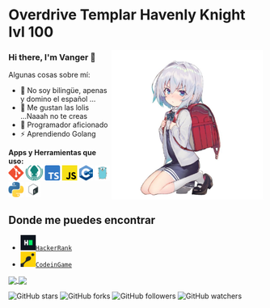# Overdrive Templar Havenly Knight lvl 100
<center><img align="right" src="https://github.com/Fuhrerh-Lemon/Fuhrerh-Lemon/blob/main/img/Loli" width="300px" /></center>

### Hi there, I'm Vanger 👋

Algunas cosas sobre mí:

- 🔭 No soy bilingüe, apenas y domino el español ...
- 🌱 Me gustan las lolis ...Naaah no te creas
- 🤔 Programador aficionado
- ⚡ Aprendiendo Golang

**Apps y Herramientas que uso:**  
<code><img height="30" src="https://github.com/Fuhrerh-Lemon/Fuhrerh-Lemon/blob/main/img/Git.png"></code>
<code><img height="30" src="https://github.com/Fuhrerh-Lemon/Fuhrerh-Lemon/blob/main/img/Gitkraken.png"></code>
<code><img height="30" src="https://github.com/Fuhrerh-Lemon/Fuhrerh-Lemon/blob/main/img/Typescript.png"></code>
<code><img height="30" src="https://github.com/Fuhrerh-Lemon/Fuhrerh-Lemon/blob/main/img/Js.png"></code>
<code><img height="30" src="https://github.com/Fuhrerh-Lemon/Fuhrerh-Lemon/blob/main/img/cpp.png"></code>
<code><img height="30" src="https://github.com/Fuhrerh-Lemon/Fuhrerh-Lemon/blob/main/img/Golang.png"></code>
<code><img height="30" src="https://github.com/Fuhrerh-Lemon/Fuhrerh-Lemon/blob/main/img/Python.png"></code>
<code><img height="30" src="https://github.com/Fuhrerh-Lemon/Fuhrerh-Lemon/blob/main/img/Bash.png"></code>

## Donde me puedes encontrar
* <code><img height="30" src="https://github.com/Fuhrerh-Lemon/Fuhrerh-Lemon/blob/main/img/HackerRank.png">[HackerRank](https://www.hackerrank.com/Vanger)</code>
* <code><img height="30" src="https://github.com/Fuhrerh-Lemon/Fuhrerh-Lemon/blob/main/img/CodeinGame.png">[CodeinGame](https://www.codingame.com/profile/131ba8573400c5b052f2bd309206e1188977683)</code>  
  
<a href="https://github.com/Fuhrerh-Lemon/ArchLemon">
  <img align="center" src="https://github-readme-stats.vercel.app/api/pin/?username=Fuhrerh-Lemon&repo=ArchLemon&theme=tokyonight&show_owner=true" />
</a>
<a href="https://github.com/Fuhrerh-Lemon/Dotfiles">
  <img align="center" src="https://github-readme-stats.vercel.app/api/pin/?username=Fuhrerh-Lemon&repo=Dotfiles&theme=tokyonight&show_owner=true" />
</a>

![GitHub stars](https://img.shields.io/github/stars/Fuhrerh-Lemon/Fuhrerh-Lemon?style=social)
![GitHub forks](https://img.shields.io/github/forks/Fuhrerh-Lemon/Fuhrerh-Lemon?label=Fork&style=social)
![GitHub followers](https://img.shields.io/github/followers/Fuhrerh-Lemon?label=Follow&style=social)
![GitHub watchers](https://img.shields.io/github/watchers/Fuhrerh-Lemon/Fuhrerh-Lemon?style=social)
